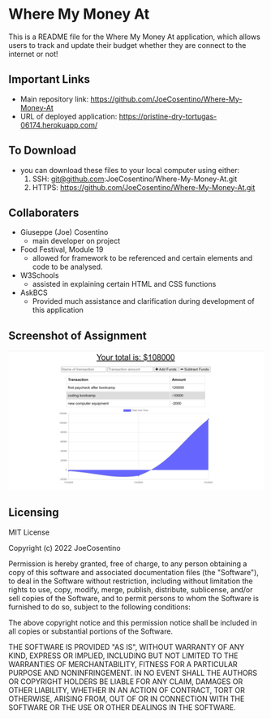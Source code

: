 # Where My Money At

This is a README file for the Where My Money At application, which allows users to track and update their budget whether they are connect to the internet or not!

## Important Links

* Main repository link: https://github.com/JoeCosentino/Where-My-Money-At
* URL of deployed application: https://pristine-dry-tortugas-06174.herokuapp.com/

## To Download

* you can download these files to your local computer using either:
    1. SSH: git@github.com:JoeCosentino/Where-My-Money-At.git
    2. HTTPS: https://github.com/JoeCosentino/Where-My-Money-At.git

## Collaboraters

* Giuseppe (Joe) Cosentino
    - main developer on project
* Food Festival, Module 19
    - allowed for framework to be referenced and certain elements and code to be analysed.
* W3Schools
    - assisted in explaining certain HTML and CSS functions
* AskBCS
    - Provided much assistance and clarification during development of this application

## Screenshot of Assignment

![image](./images/WMMA-SS.PNG)

## Licensing

MIT License

Copyright (c) 2022 JoeCosentino

Permission is hereby granted, free of charge, to any person obtaining a copy
of this software and associated documentation files (the "Software"), to deal
in the Software without restriction, including without limitation the rights
to use, copy, modify, merge, publish, distribute, sublicense, and/or sell
copies of the Software, and to permit persons to whom the Software is
furnished to do so, subject to the following conditions:

The above copyright notice and this permission notice shall be included in all
copies or substantial portions of the Software.

THE SOFTWARE IS PROVIDED "AS IS", WITHOUT WARRANTY OF ANY KIND, EXPRESS OR
IMPLIED, INCLUDING BUT NOT LIMITED TO THE WARRANTIES OF MERCHANTABILITY,
FITNESS FOR A PARTICULAR PURPOSE AND NONINFRINGEMENT. IN NO EVENT SHALL THE
AUTHORS OR COPYRIGHT HOLDERS BE LIABLE FOR ANY CLAIM, DAMAGES OR OTHER
LIABILITY, WHETHER IN AN ACTION OF CONTRACT, TORT OR OTHERWISE, ARISING FROM,
OUT OF OR IN CONNECTION WITH THE SOFTWARE OR THE USE OR OTHER DEALINGS IN THE
SOFTWARE.